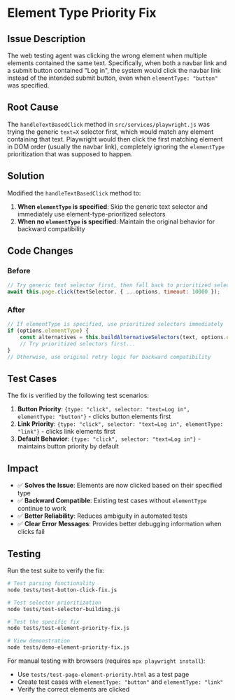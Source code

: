 # Element Type Priority Fix

## Issue Description

The web testing agent was clicking the wrong element when multiple elements contained the same text. Specifically, when both a navbar link and a submit button contained "Log in", the system would click the navbar link instead of the intended submit button, even when `elementType: "button"` was specified.

## Root Cause

The `handleTextBasedClick` method in `src/services/playwright.js` was trying the generic `text=X` selector first, which would match any element containing that text. Playwright would then click the first matching element in DOM order (usually the navbar link), completely ignoring the `elementType` prioritization that was supposed to happen.

## Solution

Modified the `handleTextBasedClick` method to:

1. **When `elementType` is specified**: Skip the generic text selector and immediately use element-type-prioritized selectors
2. **When no `elementType` is specified**: Maintain the original behavior for backward compatibility

## Code Changes

### Before
```javascript
// Try generic text selector first, then fall back to prioritized selectors
await this.page.click(textSelector, { ...options, timeout: 10000 });
```

### After
```javascript
// If elementType is specified, use prioritized selectors immediately
if (options.elementType) {
    const alternatives = this.buildAlternativeSelectors(text, options.elementType);
    // Try prioritized selectors first...
}
// Otherwise, use original retry logic for backward compatibility
```

## Test Cases

The fix is verified by the following test scenarios:

1. **Button Priority**: `{type: "click", selector: "text=Log in", elementType: "button"}` - clicks button elements first
2. **Link Priority**: `{type: "click", selector: "text=Log in", elementType: "link"}` - clicks link elements first  
3. **Default Behavior**: `{type: "click", selector: "text=Log in"}` - maintains button priority by default

## Impact

- ✅ **Solves the Issue**: Elements are now clicked based on their specified type
- ✅ **Backward Compatible**: Existing test cases without `elementType` continue to work
- ✅ **Better Reliability**: Reduces ambiguity in automated tests
- ✅ **Clear Error Messages**: Provides better debugging information when clicks fail

## Testing

Run the test suite to verify the fix:

```bash
# Test parsing functionality
node tests/test-button-click-fix.js

# Test selector prioritization
node tests/test-selector-building.js

# Test the specific fix
node tests/test-element-priority-fix.js

# View demonstration
node tests/demo-element-priority-fix.js
```

For manual testing with browsers (requires `npx playwright install`):
- Use `tests/test-page-element-priority.html` as a test page
- Create test cases with `elementType: "button"` and `elementType: "link"`
- Verify the correct elements are clicked